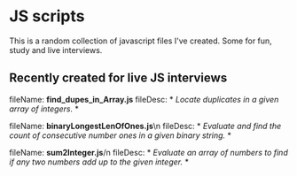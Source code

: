 # JS scripts
 This is a random collection of javascript files I've created. Some for fun, study and live interviews.

## Recently created for live JS interviews

fileName:	**find_dupes_in_Array.js**
fileDesc:	* *Locate duplicates in a given array of integers.* *

fileName:	**binaryLongestLenOfOnes.js**\n
fileDesc:	* *Evaluate and find the count of consecutive number ones in a given binary string.* *

fileName:	**sum2Integer.js**/n
fileDesc:	* *Evaluate an array of numbers to find if any two numbers add up to the given integer.* *
